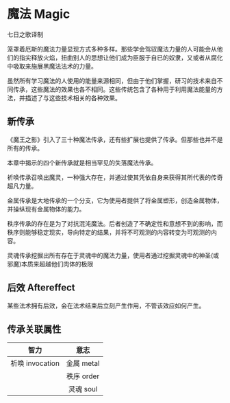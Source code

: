 # 魔法 Magic

七日之歌译制

笼罩着厄斯的魔法力量显现方式多种多样。那些学会驾驭魔法力量的人可能会从他们的指尖释放火焰，扭曲别人的思想让他们成为臣服于自已的奴隶，又或者从腐化中吸取来施展黑魔法法术的力量。

虽然所有学习魔法的人使用的能量来源相同，但由于他们掌握，研习的技术来自不同传承，这些魔法的效果也各不相同。这些传统包含了各种用于利用魔法能量的方法，并描述了与这些技术相关的各种效果。

## 新传承

《魔王之影》引入了三十种魔法传承，还有些扩展也提供了传承。但那些也并不是所有的传承。

本章中揭示的四个新传承就是相当罕见的失落魔法传承。

祈唤传承召唤出魔灵，一种强大存在，并通过使其凭依自身来获得其所代表的传奇超凡力量。

金属传承是大地传承的一个分支，它为使用者提供了将金属塑形，创造金属物体，并操纵现有金属物体的能力。

秩序传承的存在是为了对抗混沌魔法。后者创造了不确定性和意想不到的影响，而秩序则能够稳定现实，导向特定的结果，并将不可观测的内容转变为可观测的内容。

灵魂传承挖掘出所有存在于灵魂中的魔法力量，使用者通过挖掘灵魂中的神圣(或邪魔)本质来超越他们肉体的极限

## 后效 Aftereffect

某些法术拥有后效，会在法术结束后立刻产生作用，不管该效应如何产生。

## 传承关联属性

<table>
<thead>
<tr class="header">
<th style="TEXT-ALIGN: center">智力</th>
<th style="TEXT-ALIGN: center">意志</th>
</tr>
</thead>
<tbody>
<tr class="odd">
<td style="TEXT-ALIGN: center">祈唤 invocation</td>
<td style="TEXT-ALIGN: center">金属 metal</td>
</tr>
<tr class="even">
<td style="TEXT-ALIGN: center"> </td>
<td style="TEXT-ALIGN: center">秩序 order</td>
</tr>
<tr class="odd">
<td style="TEXT-ALIGN: center"> </td>
<td style="TEXT-ALIGN: center">灵魂 soul</td>
</tr>
</tbody>
</table>

 

